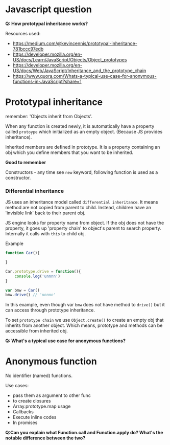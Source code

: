 # Javascript question

**Q: How prototypal inheritance works?**

Resources used:
- https://medium.com/@kevincennis/prototypal-inheritance-781bccc97edb
- https://developer.mozilla.org/en-US/docs/Learn/JavaScript/Objects/Object_prototypes
- https://developer.mozilla.org/en-US/docs/Web/JavaScript/Inheritance_and_the_prototype_chain
- https://www.quora.com/Whats-a-typical-use-case-for-anonymous-functions-in-JavaScript?share=1
# Prototypal inheritance

remember: 'Objects inherit from Objects'.

When any function is created newly, it is automatically have a property called `protoype` which initialized as an empty object. (Because JS provides inheritance).

Inherited members are defined in prototype. It is a property containing an obj which you define members that you want to be inherited.

**Good to remember**

Constructors - any time see `new` keyword, following function is used as a constructor.

### Differential inheritance

JS uses an inheritance model called `differential inheritance`. It means method are not copied from parent to child. Instead, children have an 'invisible link' back to their parent obj.

JS engine looks for property name from object. If the obj does not have the property, it goes up 'property chain' to object's parent to search property. Internally it calls with `this` to child obj.

Example

```js
function Car(){

}

Car.prototype.drive = function(){
    console.log('unnnn')
}

var bmw = Car()
bmw.drive() // 'unnnn'

```

In this example, even though var `bmw` does not have method to `drive()` but it can access through prototype inheritance.

To set `prototype chain` we use `Object.create()` to create an empty obj that inherits from another object. Which means, prototype and methods can be accessible from inherited obj.

**Q: What's a typical use case for anonymous functions?**

# Anonymous function
 
No identifier (named) functions.


Use cases:
- pass them as argument to other func 
- to create closures
- Array.prototype.map usage
- Callbacks
- Execute inline codes 
- In promises

**Q:Can you explain what Function.call and Function.apply do? What's the notable difference between the two?**